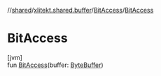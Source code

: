 //[shared](../../../index.md)/[xlitekt.shared.buffer](../index.md)/[BitAccess](index.md)/[BitAccess](-bit-access.md)

# BitAccess

[jvm]\
fun [BitAccess](-bit-access.md)(buffer: [ByteBuffer](https://docs.oracle.com/javase/8/docs/api/java/nio/ByteBuffer.html))
